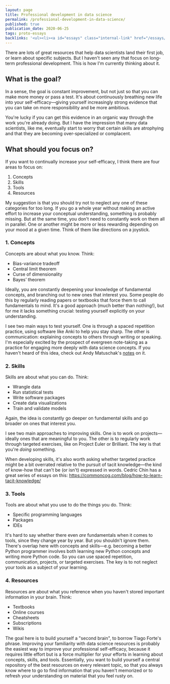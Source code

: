 ```yaml
---
layout: page
title: Professional development in data science
permalink: /professional-development-in-data-science/
published: true
publication_date: 2020-06-25
tags: proto-essays
backlinks: '<ul><li><a id="essays" class="internal-link" href="/essays/">Essays</a></li><li><a id="proto-essays" class="internal-link" href="/proto-essays/">Proto-essays</a></li><li><a id="site-history" class="internal-link" href="/site-history/">Site history</a></li></ul>'
---
```


There are lots of great resources that help data scientists land their first job, or learn about specific subjects. But I haven't seen any that focus on long-term professional development. This is how I'm currently thinking about it.

## What is the goal?

In a sense, the goal is constant improvement, but not just so that you can make more money or pass a test. It's about continuously breathing new life into your self-efficacy—giving yourself increasingly strong evidence that you can take on more responsibility and be more ambitious.

You're lucky if you can get this evidence in an organic way through the work you're already doing. But I have the impression that many data scientists, like me, eventually start to worry that certain skills are atrophying and that they are becoming over-specialized or complacent.

## What should you focus on?

If you want to continually increase your self-efficacy, I think there are four areas to focus on:

1. Concepts
2. Skills
3. Tools
4. Resources

My suggestion is that you should try not to neglect any one of these categories for too long. If you go a whole year without making an active effort to increase your conceptual understanding, something is probably missing. But at the same time, you don't need to constantly work on them all in parallel. One or another might be more or less rewarding depending on your mood at a given time. Think of them like directions on a joystick.

### 1. Concepts

Concepts are about what you know. Think:

- Bias-variance tradeoff
- Central limit theorem
- Curse of dimensionality
- Bayes’ theorem

Ideally, you are constantly deepening your knowledge of fundamental concepts, and branching out to new ones that interest you. Some people do this by regularly reading papers or textbooks that force them to call fundamentals to mind. It's a good approach (much better than nothing!), but for me it lacks something crucial: testing yourself explicitly on your understanding.

I see two main ways to test yourself. One is through a spaced repetition practice, using software like Anki to help you stay sharp. The other is communication: explaining concepts to others through writing or speaking. I'm especially excited by the prospect of evergreen note-taking as a practice for engaging more deeply with data science concepts. If you haven't heard of this idea, check out Andy Matuschak's [notes](https://notes.andymatuschak.org/z4SDCZQeRo4xFEQ8H4qrSqd68ucpgE6LU155C) on it.

### 2. Skills

Skills are about what you can do. Think:

- Wrangle data
- Run statistical tests
- Write software packages
- Create data visualizations
- Train and validate models

Again, the idea is constantly go deeper on fundamental skills and go broader on ones that interest you. 

I see two main approaches to improving skills. One is to work on projects—ideally ones that are meaningful to you. The other is to regularly work through targeted exercises, like on Project Euler or Brilliant. The key is that you're *doing* something.

When developing skills, it's also worth asking whether targeted practice might be a bit overrated relative to the pursuit of tacit knowledge—the kind of know-how that can't be (or isn't) expressed in words. Cedric Chin has a great series of essays on this: https://commoncog.com/blog/how-to-learn-tacit-knowledge/

### 3. Tools

Tools are about what you use to do the things you do. Think:

- Specific programming languages
- Packages
- IDEs

It's hard to say whether there even *are* fundamentals when it comes to tools, since they change year by year. But you shouldn't ignore them. There's overlap here with concepts and skills—e.g. becoming a better Python programmer involves both learning new Python concepts and writing more Python code. So you can use spaced repetition, communication, projects, or targeted exercises. The key is to not neglect your tools as a subject of your learning.

### 4. Resources

Resources are about what you reference when you haven't stored important information in your brain. Think:

- Textbooks
- Online courses
- Cheatsheets
- Subscriptions
- Wikis

The goal here is to build yourself a "second brain", to borrow Tiago Forte's phrase. Improving your familiarity with data science resources is probably the easiest way to improve your professional self-efficacy, because it requires little effort but is a force multiplier for your efforts in learning about concepts, skills, and tools. Essentially, you want to build yourself a central repository of the best resources on every relevant topic, so that you always know where to go to find information that you haven't memorized or to refresh your understanding on material that you feel rusty on.